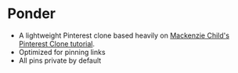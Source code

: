 # Ponder

* A lightweight Pinterest clone based heavily on [Mackenzie Child's Pinterest Clone tutorial](https://mackenziechild.me/12-in-12/4/).
* Optimized for pinning links
* All pins private by default


